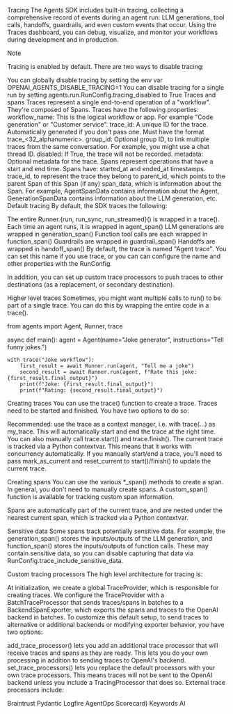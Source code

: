 Tracing
The Agents SDK includes built-in tracing, collecting a comprehensive record of events during an agent run: LLM generations, tool calls, handoffs, guardrails, and even custom events that occur. Using the Traces dashboard, you can debug, visualize, and monitor your workflows during development and in production.

Note

Tracing is enabled by default. There are two ways to disable tracing:

You can globally disable tracing by setting the env var OPENAI_AGENTS_DISABLE_TRACING=1
You can disable tracing for a single run by setting agents.run.RunConfig.tracing_disabled to True
Traces and spans
Traces represent a single end-to-end operation of a "workflow". They're composed of Spans. Traces have the following properties:
workflow_name: This is the logical workflow or app. For example "Code generation" or "Customer service".
trace_id: A unique ID for the trace. Automatically generated if you don't pass one. Must have the format trace_<32_alphanumeric>.
group_id: Optional group ID, to link multiple traces from the same conversation. For example, you might use a chat thread ID.
disabled: If True, the trace will not be recorded.
metadata: Optional metadata for the trace.
Spans represent operations that have a start and end time. Spans have:
started_at and ended_at timestamps.
trace_id, to represent the trace they belong to
parent_id, which points to the parent Span of this Span (if any)
span_data, which is information about the Span. For example, AgentSpanData contains information about the Agent, GenerationSpanData contains information about the LLM generation, etc.
Default tracing
By default, the SDK traces the following:

The entire Runner.{run, run_sync, run_streamed}() is wrapped in a trace().
Each time an agent runs, it is wrapped in agent_span()
LLM generations are wrapped in generation_span()
Function tool calls are each wrapped in function_span()
Guardrails are wrapped in guardrail_span()
Handoffs are wrapped in handoff_span()
By default, the trace is named "Agent trace". You can set this name if you use trace, or you can can configure the name and other properties with the RunConfig.

In addition, you can set up custom trace processors to push traces to other destinations (as a replacement, or secondary destination).

Higher level traces
Sometimes, you might want multiple calls to run() to be part of a single trace. You can do this by wrapping the entire code in a trace().


from agents import Agent, Runner, trace

async def main():
    agent = Agent(name="Joke generator", instructions="Tell funny jokes.")

    with trace("Joke workflow"): 
        first_result = await Runner.run(agent, "Tell me a joke")
        second_result = await Runner.run(agent, f"Rate this joke: {first_result.final_output}")
        print(f"Joke: {first_result.final_output}")
        print(f"Rating: {second_result.final_output}")
Creating traces
You can use the trace() function to create a trace. Traces need to be started and finished. You have two options to do so:

Recommended: use the trace as a context manager, i.e. with trace(...) as my_trace. This will automatically start and end the trace at the right time.
You can also manually call trace.start() and trace.finish().
The current trace is tracked via a Python contextvar. This means that it works with concurrency automatically. If you manually start/end a trace, you'll need to pass mark_as_current and reset_current to start()/finish() to update the current trace.

Creating spans
You can use the various *_span() methods to create a span. In general, you don't need to manually create spans. A custom_span() function is available for tracking custom span information.

Spans are automatically part of the current trace, and are nested under the nearest current span, which is tracked via a Python contextvar.

Sensitive data
Some spans track potentially sensitive data. For example, the generation_span() stores the inputs/outputs of the LLM generation, and function_span() stores the inputs/outputs of function calls. These may contain sensitive data, so you can disable capturing that data via RunConfig.trace_include_sensitive_data.

Custom tracing processors
The high level architecture for tracing is:

At initialization, we create a global TraceProvider, which is responsible for creating traces.
We configure the TraceProvider with a BatchTraceProcessor that sends traces/spans in batches to a BackendSpanExporter, which exports the spans and traces to the OpenAI backend in batches.
To customize this default setup, to send traces to alternative or additional backends or modifying exporter behavior, you have two options:

add_trace_processor() lets you add an additional trace processor that will receive traces and spans as they are ready. This lets you do your own processing in addition to sending traces to OpenAI's backend.
set_trace_processors() lets you replace the default processors with your own trace processors. This means traces will not be sent to the OpenAI backend unless you include a TracingProcessor that does so.
External trace processors include:

Braintrust
Pydantic Logfire
AgentOps
Scorecard)
Keywords AI